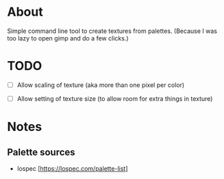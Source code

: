 # About

Simple command line tool to create textures from palettes.
(Because I was too lazy to open gimp and do a few clicks.)

# TODO
- [ ] Allow scaling of texture (aka more than one pixel per color)
- [ ] Allow setting of texture size (to allow room for extra things in texture)


# Notes
## Palette sources
- lospec [https://lospec.com/palette-list]
